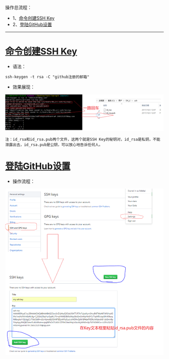 操作总流程：
- 1、[命令创建SSH Key](#git-01)
- 2、[登陆GitHub设置](#git-02)

----------

# <a name="git-01" href="#" >命令创建SSH Key</a>
- 语法：
```shell
ssh-keygen -t rsa -C "github注册的邮箱"
```

- 效果展现：

![](image/8-1.png)

`注：id_rsa和id_rsa.pub两个文件，这两个就是SSH Key的秘钥对，id_rsa是私钥，不能泄露出去，id_rsa.pub是公钥，可以放心地告诉任何人。`

# <a name="git-02" href="#" >登陆GitHub设置</a>
- 操作流程：

![](image/8-2.png)
